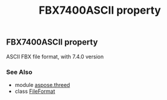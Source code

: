 ﻿---
title: FBX7400ASCII property
second_title: Aspose.3D for Python via .NET API References
description: 
type: docs
weight: 200
url: /python-net/aspose.threed/fileformat/fbx7400ascii/
is_root: false
---

## FBX7400ASCII property


ASCII FBX file format, with 7.4.0 version

### See Also
* module [aspose.threed](../../)
* class [FileFormat](/3d/python-net/aspose.threed/fileformat)
